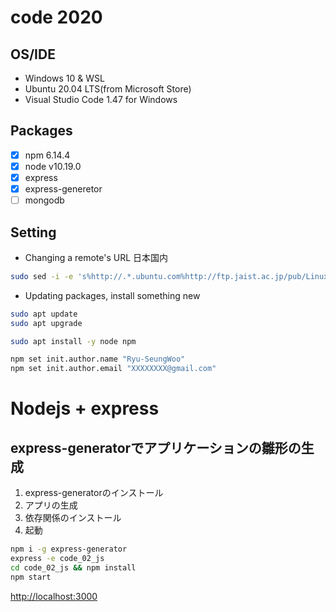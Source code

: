 # code 2020
## OS/IDE
- Windows 10 & WSL
- Ubuntu 20.04 LTS(from Microsoft Store)
- Visual Studio Code 1.47 for Windows

## Packages
- [x] npm 6.14.4 
- [x] node v10.19.0
- [x] express
- [x] express-generetor
- [ ] mongodb

## Setting
* Changing a remote's URL 日本国内
```sh
sudo sed -i -e 's%http://.*.ubuntu.com%http://ftp.jaist.ac.jp/pub/Linux%g' /etc/apt/sources.list
```
* Updating packages, install something new
```sh
sudo apt update
sudo apt upgrade

sudo apt install -y node npm

npm set init.author.name "Ryu-SeungWoo"
npm set init.author.email "XXXXXXXX@gmail.com"

```
# Nodejs + express
## express-generatorでアプリケーションの雛形の生成


1. express-generatorのインストール
2. アプリの生成
3. 依存関係のインストール
4. 起動
```sh
npm i -g express-generator
express -e code_02_js
cd code_02_js && npm install
npm start
```

[http://localhost:3000](http://localhost:3000)
